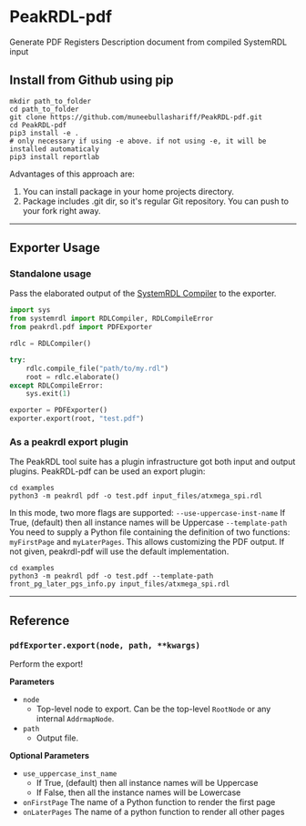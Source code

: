 # PeakRDL-pdf
Generate PDF Registers Description document from compiled SystemRDL input  

## Install from Github using pip
```
mkdir path_to_folder  
cd path_to_folder  
git clone https://github.com/muneebullashariff/PeakRDL-pdf.git  
cd PeakRDL-pdf
pip3 install -e .      
# only necessary if using -e above. if not using -e, it will be installed automaticaly
pip3 install reportlab
```
Advantages of this approach are:  
1. You can install package in your home projects directory.
2. Package includes .git dir, so it's regular Git repository. You can push to your fork right away.

--------------------------------------------------------------------------------

## Exporter Usage
### Standalone usage
Pass the elaborated output of the [SystemRDL Compiler](https://github.com/muneebullashariff/systemrdl-compiler)
to the exporter.

```python
import sys
from systemrdl import RDLCompiler, RDLCompileError
from peakrdl.pdf import PDFExporter

rdlc = RDLCompiler()

try:
    rdlc.compile_file("path/to/my.rdl")
    root = rdlc.elaborate()
except RDLCompileError:
    sys.exit(1)

exporter = PDFExporter()
exporter.export(root, "test.pdf")
```
### As a peakrdl export plugin
The PeakRDL tool suite has a plugin infrastructure got both input and output plugins.
PeakRDL-pdf can be used an export plugin:
```
cd examples
python3 -m peakrdl pdf -o test.pdf input_files/atxmega_spi.rdl
```
In this mode, two more flags are supported:
`--use-uppercase-inst-name`
    If True, (default) then all instance names will be Uppercase 
`--template-path`
    You need to supply a Python file containing the definition of two functions: `myFirstPage` and `myLaterPages`.
    This allows customizing the PDF output.
    If not given, peakrdl-pdf will use the default implementation.

```
cd examples
python3 -m peakrdl pdf -o test.pdf --template-path front_pg_later_pgs_info.py input_files/atxmega_spi.rdl
```
--------------------------------------------------------------------------------

## Reference

### `pdfExporter.export(node, path, **kwargs)`
Perform the export!

**Parameters**

* `node`
    * Top-level node to export. Can be the top-level `RootNode` or any internal `AddrmapNode`.
* `path`
    * Output file.

**Optional Parameters**

* `use_uppercase_inst_name`
    * If True, (default) then all instance names will be Uppercase 
    * If False, then all the instance names will be Lowercase
* `onFirstPage`
    The name of a Python function to render the first page
* `onLaterPages`
    The name of a python function to render all other pages
